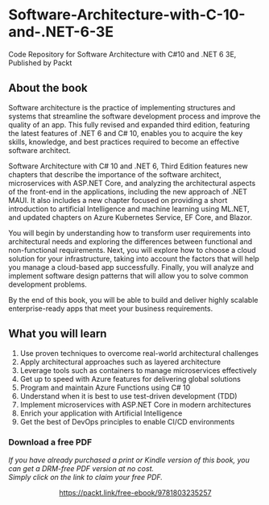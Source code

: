 # Software-Architecture-with-C-10-and-.NET-6-3E
Code Repository for Software Architecture with C#10 and .NET 6 3E, Published by Packt

## About the book
Software architecture is the practice of implementing structures and systems that streamline the software development process and improve the quality of an app. This fully revised and expanded third edition, featuring the latest features of .NET 6 and C# 10, enables you to acquire the key skills, knowledge, and best practices required to become an effective software architect.

Software Architecture with C# 10 and .NET 6, Third Edition features new chapters that describe the importance of the software architect, microservices with ASP.NET Core, and analyzing the architectural aspects of the front-end in the applications, including the new approach of .NET MAUI. It also includes a new chapter focused on providing a short introduction to artificial Intelligence and machine learning using ML.NET, and updated chapters on Azure Kubernetes Service, EF Core, and Blazor.

You will begin by understanding how to transform user requirements into architectural needs and exploring the differences between functional and non-functional requirements. Next, you will explore how to choose a cloud solution for your infrastructure, taking into account the factors that will help you manage a cloud-based app successfully. Finally, you will analyze and implement software design patterns that will allow you to solve common development problems.

By the end of this book, you will be able to build and deliver highly scalable enterprise-ready apps that meet your business requirements.

## What you will learn
1. Use proven techniques to overcome real-world architectural challenges
2. Apply architectural approaches such as layered architecture
3. Leverage tools such as containers to manage microservices effectively
4. Get up to speed with Azure features for delivering global solutions
5. Program and maintain Azure Functions using C# 10
6. Understand when it is best to use test-driven development (TDD)
7. Implement microservices with ASP.NET Core in modern architectures
8. Enrich your application with Artificial Intelligence
9. Get the best of DevOps principles to enable CI/CD environments
### Download a free PDF

 <i>If you have already purchased a print or Kindle version of this book, you can get a DRM-free PDF version at no cost.<br>Simply click on the link to claim your free PDF.</i>
<p align="center"> <a href="https://packt.link/free-ebook/9781803235257">https://packt.link/free-ebook/9781803235257 </a> </p>